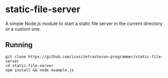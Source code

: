# static-file-server
A simple Node.js module to start a static file server in the current directory or a custom one.

## Running

```
git clone https://github.com/icositetrachoron-programmer/static-file-server
cd static-file-server
npm install && node example.js
```
